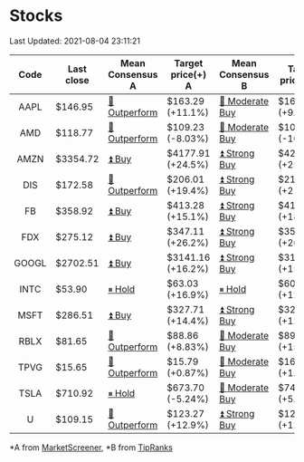 # Stocks
Last Updated: 2021-08-04 23:11:21

|Code|Last close|Mean Consensus A|Target price(+) A|Mean Consensus B|Target price(+) B|
|:--:|-|-|-|-|-|
|AAPL|$146.95|[🔼 Outperform](https://m.marketscreener.com/quote/stock/-4849/)|$163.29 (+11.1%)|[🔼 Moderate Buy](https://www.tipranks.com/stocks/aapl/forecast)|$161.72 (+9.74%)|
|AMD|$118.77|[🔼 Outperform](https://m.marketscreener.com/quote/stock/-19475876/)|$109.23 (-8.03%)|[🔼 Moderate Buy](https://www.tipranks.com/stocks/amd/forecast)|$107.93 (-10.92%)|
|AMZN|$3354.72|[⏫ Buy](https://m.marketscreener.com/quote/stock/-12864605/)|$4177.91 (+24.5%)|[⏫ Strong Buy](https://www.tipranks.com/stocks/amzn/forecast)|$4217.71 (+25.72%)|
|DIS|$172.58|[🔼 Outperform](https://m.marketscreener.com/quote/stock/-4842/)|$206.01 (+19.4%)|[⏫ Strong Buy](https://www.tipranks.com/stocks/dis/forecast)|$210.67 (+21.78%)|
|FB|$358.92|[⏫ Buy](https://m.marketscreener.com/quote/stock/-10547141/)|$413.28 (+15.1%)|[⏫ Strong Buy](https://www.tipranks.com/stocks/fb/forecast)|$415.93 (+18.42%)|
|FDX|$275.12|[⏫ Buy](https://m.marketscreener.com/quote/stock/-12585/)|$347.11 (+26.2%)|[⏫ Strong Buy](https://www.tipranks.com/stocks/fdx/forecast)|$355.45 (+26.58%)|
|GOOGL|$2702.51|[⏫ Buy](https://m.marketscreener.com/quote/stock/-24203373/)|$3141.16 (+16.2%)|[⏫ Strong Buy](https://www.tipranks.com/stocks/googl/forecast)|$3146.00 (+15.98%)|
|INTC|$53.90|[⏸ Hold](https://m.marketscreener.com/quote/stock/-4829/)|$63.03 (+16.9%)|[⏸ Hold](https://www.tipranks.com/stocks/intc/forecast)|$60.86 (+12.58%)|
|MSFT|$286.51|[⏫ Buy](https://m.marketscreener.com/quote/stock/-4835/)|$327.71 (+14.4%)|[⏫ Strong Buy](https://www.tipranks.com/stocks/msft/forecast)|$322.75 (+12.41%)|
|RBLX|$81.65|[🔼 Outperform](https://m.marketscreener.com/quote/stock/-117793644/)|$88.86 (+8.83%)|[🔼 Moderate Buy](https://www.tipranks.com/stocks/rblx/forecast)|$89.33 (+15.28%)|
|TPVG|$15.65|[🔼 Outperform](https://m.marketscreener.com/quote/stock/-15933327/)|$15.79 (+0.87%)|[🔼 Moderate Buy](https://www.tipranks.com/stocks/tpvg/forecast)|$16.00 (+1.65%)|
|TSLA|$710.92|[⏸ Hold](https://m.marketscreener.com/quote/stock/-6344549/)|$673.70 (-5.24%)|[🔼 Moderate Buy](https://www.tipranks.com/stocks/tsla/forecast)|$746.91 (+5.24%)|
|U|$109.15|[🔼 Outperform](https://m.marketscreener.com/quote/stock/-112492634/)|$123.27 (+12.9%)|[⏫ Strong Buy](https://www.tipranks.com/stocks/u/forecast)|$122.57 (+12.34%)|


*A from [MarketScreener](https://www.marketscreener.com), *B from [TipRanks](https://www.tipranks.com)
